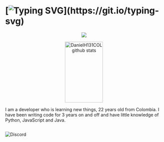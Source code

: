 # [![Typing SVG](https://readme-typing-svg.herokuapp.com/?color=ffffff&size=35&center=true&vCenter=true&width=1000&lines=Hello,+my+name+is+DanielH131COL;I'm+22+years+old.;)](https://git.io/typing-svg)

<p align="center">
  <a href="https://github.com/DanielH131COL">
    <img src="https://komarev.com/ghpvc/?username=DanielH131COL&color=red">
  </a>
</p>

<div align="center">  
  <img width="49%" height="195px" src="https://github-readme-stats.vercel.app/api?username=DanielH131COL&show_icons=true&count_private=true&hide_border=true&title_color=FF0000&icon_color=00bfbf&text_color=c9d1d9&bg_color=0d1117" alt="DanielH131COL github stats" /> 
</div>

I am a developer who is learning new things, 22 years old from Colombia. I have been writing code for 3 years on and off and have little knowledge of Python, JavaScript and Java.

##
![Discord](https://lanyard-profile-readme.vercel.app/api/1209590856395268116)
